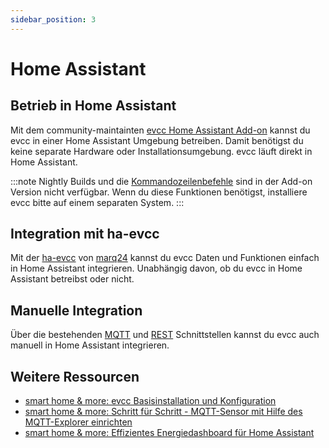 ```yaml
---
sidebar_position: 3
---
```


# Home Assistant

## Betrieb in Home Assistant

Mit dem community-maintainten [evcc Home Assistant Add-on](https://github.com/evcc-io/hassio-addon) kannst du evcc in einer Home Assistant Umgebung betreiben.
Damit benötigst du keine separate Hardware oder Installationsumgebung.
evcc läuft direkt in Home Assistant.

:::note
Nightly Builds und die [Kommandozeilenbefehle](/docs/reference/cli/evcc) sind in der Add-on Version nicht verfügbar.
Wenn du diese Funktionen benötigst, installiere evcc bitte auf einem separaten System.
:::

## Integration mit ha-evcc

Mit der [ha-evcc](https://github.com/marq24/ha-evcc) von [marq24](https://github.com/marq24) kannst du evcc Daten und Funktionen einfach in Home Assistant integrieren.
Unabhängig davon, ob du evcc in Home Assistant betreibst oder nicht.

## Manuelle Integration

Über die bestehenden [MQTT](/docs/integrations/mqtt-api) und [REST](/docs/integrations/rest-api) Schnittstellen kannst du evcc auch manuell in Home Assistant integrieren.

## Weitere Ressourcen

- [smart home & more: evcc Basisinstallation und Konfiguration](https://youtu.be/aPq8k2MronY)
- [smart home & more: Schritt für Schritt - MQTT-Sensor mit Hilfe des MQTT-Explorer einrichten](https://youtu.be/0QQ3y8fgRVA)
- [smart home & more: Effizientes Energiedashboard für Home Assistant](https://youtu.be/V3p5-16U_oU)
